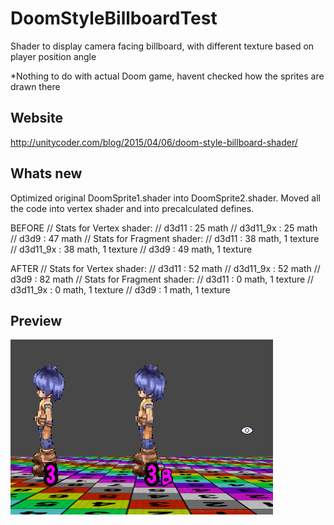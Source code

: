 # DoomStyleBillboardTest
Shader to display camera facing billboard, with different texture based on player position angle

*Nothing to do with actual Doom game, havent checked how the sprites are drawn there

## Website
http://unitycoder.com/blog/2015/04/06/doom-style-billboard-shader/

## Whats new

Optimized original DoomSprite1.shader into DoomSprite2.shader.
Moved all the code into vertex shader and into precalculated defines.

BEFORE
 // Stats for Vertex shader:
 //       d3d11 : 25 math
 //    d3d11_9x : 25 math
 //        d3d9 : 47 math
 // Stats for Fragment shader:
 //       d3d11 : 38 math, 1 texture
 //    d3d11_9x : 38 math, 1 texture
 //        d3d9 : 49 math, 1 texture
 
 AFTER
  // Stats for Vertex shader:
 //       d3d11 : 52 math
 //    d3d11_9x : 52 math
 //        d3d9 : 82 math
 // Stats for Fragment shader:
 //       d3d11 : 0 math, 1 texture
 //    d3d11_9x : 0 math, 1 texture
 //        d3d9 : 1 math, 1 texture

## Preview
![gif](https://raw.githubusercontent.com/unitycoder/GitImageDump/master/gifs/doom_billboard_sprites.gif)

